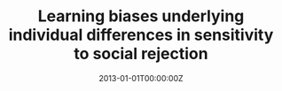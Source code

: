 ---
title: "Learning biases underlying individual differences in sensitivity to social rejection"
authors:
- Andreas Olsson
- Susana Carmona
- Geraldine Downey
- Niall Bolger
- Kevin N. Ochsner
date: "2013-01-01T00:00:00Z"
doi: ""
publishDate: "2013-01-01T00:00:00Z"
publication_types: ["2"]
publication: "In *Emotion*"
tags:
- Otros
featured: false
links:
- name: Link
  url: https://www.ncbi.nlm.nih.gov/pmc/articles/PMC4067255/
---
